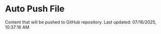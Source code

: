 # Auto Push File

Content that will be pushed to GitHub repository.
Last updated: 07/16/2025, 10:37:16 AM